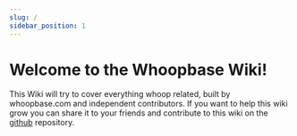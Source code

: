 ```yaml
---
slug: /
sidebar_position: 1
---
```

# Welcome to the Whoopbase Wiki!

This Wiki will try to cover everything whoop related, built by whoopbase.com and independent contributors. If you want to help this wiki grow you can share it to your friends and contribute to this wiki on the [github](https://github.com/Whoopbase/wiki/) repository.